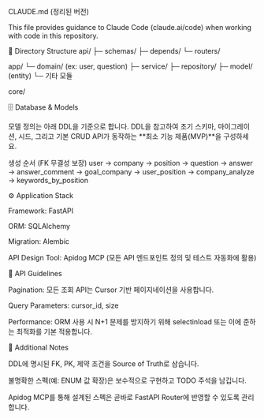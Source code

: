 CLAUDE.md (정리된 버전)

This file provides guidance to Claude Code (claude.ai/code) when working with code in this repository.

📂 Directory Structure
api/
 ├─ schemas/
 ├─ depends/
 └─ routers/

app/
 └─ domain/ (ex: user, question)
     ├─ service/
     ├─ repository/
     ├─ model/ (entity)
     └─ 기타 모듈

core/

🗄️ Database & Models

모델 정의는 아래 DDL을 기준으로 합니다.
DDL을 참고하여 초기 스키마, 마이그레이션, 시드, 그리고 기본 CRUD API가 동작하는 **최소 기능 제품(MVP)**을 구성하세요.

생성 순서 (FK 무결성 보장)
user → company → position → question → answer 
→ answer_comment → goal_company → user_position 
→ company_analyze → keywords_by_position

⚙️ Application Stack

Framework: FastAPI

ORM: SQLAlchemy

Migration: Alembic

API Design Tool: Apidog MCP (모든 API 엔드포인트 정의 및 테스트 자동화에 활용)

📌 API Guidelines

Pagination: 모든 조회 API는 Cursor 기반 페이지네이션을 사용합니다.

Query Parameters: cursor_id, size

Performance: ORM 사용 시 N+1 문제를 방지하기 위해 selectinload 또는 이에 준하는 최적화를 기본 적용합니다.

📝 Additional Notes

DDL에 명시된 FK, PK, 제약 조건을 Source of Truth로 삼습니다.

불명확한 스펙(예: ENUM 값 확장)은 보수적으로 구현하고 TODO 주석을 남깁니다.

Apidog MCP를 통해 설계된 스펙은 곧바로 FastAPI Router에 반영할 수 있도록 관리합니다.